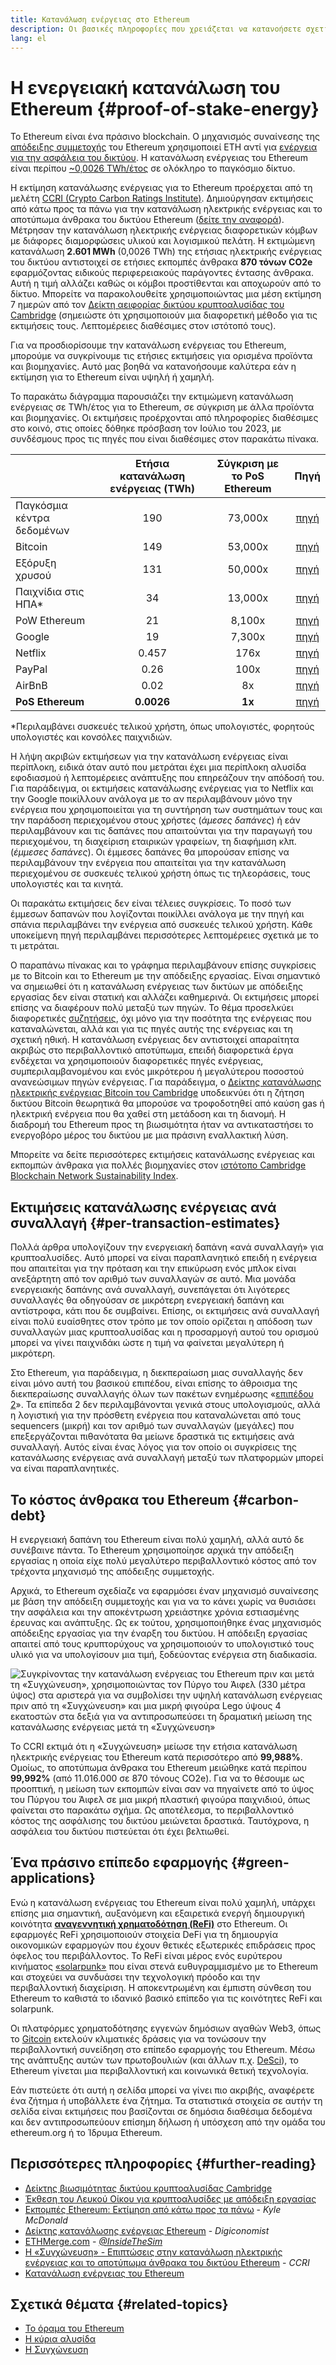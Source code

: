 ```yaml
---
title: Κατανάλωση ενέργειας στο Ethereum
description: Οι βασικές πληροφορίες που χρειάζεται να κατανοήσετε σχετικά με την κατανάλωση ενέργειας του Ethereum.
lang: el
---
```


# Η ενεργειακή κατανάλωση του Ethereum {#proof-of-stake-energy}

Το Ethereum είναι ένα πράσινο blockchain. Ο μηχανισμός συναίνεσης της [απόδειξης συμμετοχής](/developers/docs/consensus-mechanisms/pos) του Ethereum χρησιμοποιεί ETH αντί για [ ενέργεια για την ασφάλεια του δικτύου](/developers/docs/consensus-mechanisms/pow). Η κατανάλωση ενέργειας του Ethereum είναι περίπου [~0,0026 TWh/έτος](https://carbon-ratings.com/eth-report-2022) σε ολόκληρο το παγκόσμιο δίκτυο.

Η εκτίμηση κατανάλωσης ενέργειας για το Ethereum προέρχεται από τη μελέτη [CCRI (Crypto Carbon Ratings Institute)](https://carbon-ratings.com). Δημιούργησαν εκτιμήσεις από κάτω προς τα πάνω για την κατανάλωση ηλεκτρικής ενέργειας και το αποτύπωμα άνθρακα του δικτύου Ethereum ([δείτε την αναφορά](https://carbon-ratings.com/eth-report-2022)). Μέτρησαν την κατανάλωση ηλεκτρικής ενέργειας διαφορετικών κόμβων με διάφορες διαμορφώσεις υλικού και λογισμικού πελάτη. Η εκτιμώμενη κατανάλωση **2.601 MWh** (0,0026 TWh) της ετήσιας ηλεκτρικής ενέργειας του δικτύου αντιστοιχεί σε ετήσιες εκπομπές άνθρακα **870 τόνων CO2e** εφαρμόζοντας ειδικούς περιφερειακούς παράγοντες έντασης άνθρακα. Αυτή η τιμή αλλάζει καθώς οι κόμβοι προστίθενται και αποχωρούν από το δίκτυο. Μπορείτε να παρακολουθείτε χρησιμοποιώντας μια μέση εκτίμηση 7 ημερών από τον [Δείκτη αειφορίας δικτύου κρυπτοαλυσίδας του Cambridge](https://ccaf.io/cbnsi/ethereum) (σημειώστε ότι χρησιμοποιούν μια διαφορετική μέθοδο για τις εκτιμήσεις τους. Λεπτομέρειες διαθέσιμες στον ιστότοπό τους).

Για να προσδιορίσουμε την κατανάλωση ενέργειας του Ethereum, μπορούμε να συγκρίνουμε τις ετήσιες εκτιμήσεις για ορισμένα προϊόντα και βιομηχανίες. Αυτό μας βοηθά να κατανοήσουμε καλύτερα εάν η εκτίμηση για το Ethereum είναι υψηλή ή χαμηλή.

<EnergyConsumptionChart />

Το παρακάτω διάγραμμα παρουσιάζει την εκτιμώμενη κατανάλωση ενέργειας σε TWh/έτος για το Ethereum, σε σύγκριση με άλλα προϊόντα και βιομηχανίες. Οι εκτιμήσεις προέρχονται από πληροφορίες διαθέσιμες στο κοινό, στις οποίες δόθηκε πρόσβαση τον Ιούλιο του 2023, με συνδέσμους προς τις πηγές που είναι διαθέσιμες στον παρακάτω πίνακα.

|                            | Ετήσια κατανάλωση ενέργειας (TWh) | Σύγκριση με το PoS Ethereum |                                                                                      Πηγή                                                                                       |
|:-------------------------- |:---------------------------------:|:---------------------------:|:-------------------------------------------------------------------------------------------------------------------------------------------------------------------------------:|
| Παγκόσμια κέντρα δεδομένων |                190                |           73,000x           |                                    [πηγή](https://www.iea.org/commentaries/data-centres-and-energy-from-global-headlines-to-local-headaches)                                    |
| Bitcoin                    |                149                |           53,000x           |                                                                 [πηγή](https://ccaf.io/cbnsi/cbeci/comparisons)                                                                 |
| Εξόρυξη χρυσού             |                131                |           50,000x           |                                                                 [πηγή](https://ccaf.io/cbnsi/cbeci/comparisons)                                                                 |
| Παιχνίδια στις ΗΠΑ\*     |                34                 |           13,000x           |                 [πηγή](https://www.researchgate.net/publication/336909520_Toward_Greener_Gaming_Estimating_National_Energy_Use_and_Energy_Efficiency_Potential)                 |
| PoW Ethereum               |                21                 |           8,100x            |                                                                    [πηγή](https://ccaf.io/cbnsi/ethereum/1)                                                                     |
| Google                     |                19                 |           7,300x            |                                           [πηγή](https://www.gstatic.com/gumdrop/sustainability/google-2022-environmental-report.pdf)                                           |
| Netflix                    |               0.457               |            176x             | [πηγή](https://assets.ctfassets.net/4cd45et68cgf/7B2bKCqkXDfHLadrjrNWD8/e44583e5b288bdf61e8bf3d7f8562884/2021_US_EN_Netflix_EnvironmentalSocialGovernanceReport-2021_Final.pdf) |
| PayPal                     |               0.26                |            100x             |                                  [πηγή](https://s202.q4cdn.com/805890769/files/doc_downloads/global-impact/CDP_Climate_Change_PayPal-(1).pdf)                                   |
| AirBnB                     |               0.02                |             8x              |                               [πηγή](https://s26.q4cdn.com/656283129/files/doc_downloads/governance_doc_updated/Airbnb-ESG-Factsheet-(Final).pdf)                               |
| **PoS Ethereum**           |            **0.0026**             |           **1x**            |                                                               [πηγή](https://carbon-ratings.com/eth-report-2022)                                                                |

\*Περιλαμβάνει συσκευές τελικού χρήστη, όπως υπολογιστές, φορητούς υπολογιστές και κονσόλες παιχνιδιών.

Η λήψη ακριβών εκτιμήσεων για την κατανάλωση ενέργειας είναι περίπλοκη, ειδικά όταν αυτό που μετράται έχει μια περίπλοκη αλυσίδα εφοδιασμού ή λεπτομέρειες ανάπτυξης που επηρεάζουν την απόδοσή του. Για παράδειγμα, οι εκτιμήσεις κατανάλωσης ενέργειας για το Netflix και την Google ποικίλλουν ανάλογα με το αν περιλαμβάνουν μόνο την ενέργεια που χρησιμοποιείται για τη συντήρηση των συστημάτων τους και την παράδοση περιεχομένου στους χρήστες (_άμεσες δαπάνες_) ή εάν περιλαμβάνουν και τις δαπάνες που απαιτούνται για την παραγωγή του περιεχομένου, τη διαχείριση εταιρικών γραφείων, τη διαφήμιση κλπ. (_έμμεσες δαπάνες_). Οι έμμεσες δαπάνες θα μπορούσαν επίσης να περιλαμβάνουν την ενέργεια που απαιτείται για την κατανάλωση περιεχομένου σε συσκευές τελικού χρήστη όπως τις τηλεοράσεις, τους υπολογιστές και τα κινητά.

Οι παρακάτω εκτιμήσεις δεν είναι τέλειες συγκρίσεις. Το ποσό των έμμεσων δαπανών που λογίζονται ποικίλλει ανάλογα με την πηγή και σπάνια περιλαμβάνει την ενέργεια από συσκευές τελικού χρήστη. Κάθε υποκείμενη πηγή περιλαμβάνει περισσότερες λεπτομέρειες σχετικά με το τι μετράται.

Ο παραπάνω πίνακας και το γράφημα περιλαμβάνουν επίσης συγκρίσεις με το Bitcoin και το Ethereum με την απόδειξης εργασίας. Είναι σημαντικό να σημειωθεί ότι η κατανάλωση ενέργειας των δικτύων με απόδειξης εργασίας δεν είναι στατική και αλλάζει καθημερινά. Οι εκτιμήσεις μπορεί επίσης να διαφέρουν πολύ μεταξύ των πηγών. Το θέμα προσελκύει διαφορετικές [συζητήσεις](https://www.coindesk.com/business/2020/05/19/the-last-word-on-bitcoins-energy-consumption/), όχι μόνο για την ποσότητα της ενέργειας που καταναλώνεται, αλλά και για τις πηγές αυτής της ενέργειας και τη σχετική ηθική. Η κατανάλωση ενέργειας δεν αντιστοιχεί απαραίτητα ακριβώς στο περιβαλλοντικό αποτύπωμα, επειδή διαφορετικά έργα ενδέχεται να χρησιμοποιούν διαφορετικές πηγές ενέργειας, συμπεριλαμβανομένου και ενός μικρότερου ή μεγαλύτερου ποσοστού ανανεώσιμων πηγών ενέργειας. Για παράδειγμα, ο [Δείκτης κατανάλωσης ηλεκτρικής ενέργειας Bitcoin του Cambridge](https://ccaf.io/cbnsi/cbeci/comparisons) υποδεικνύει ότι η ζήτηση δικτύου Bitcoin θεωρητικά θα μπορούσε να τροφοδοτηθεί από καύση gas ή ηλεκτρική ενέργεια που θα χαθεί στη μετάδοση και τη διανομή. Η διαδρομή του Ethereum προς τη βιωσιμότητα ήταν να αντικαταστήσει το ενεργοβόρο μέρος του δικτύου με μια πράσινη εναλλακτική λύση.

Μπορείτε να δείτε περισσότερες εκτιμήσεις κατανάλωσης ενέργειας και εκπομπών άνθρακα για πολλές βιομηχανίες στον [ιστότοπο Cambridge Blockchain Network Sustainability Index](https://ccaf.io/cbnsi/ethereum).

## Εκτιμήσεις κατανάλωσης ενέργειας ανά συναλλαγή {#per-transaction-estimates}

Πολλά άρθρα υπολογίζουν την ενεργειακή δαπάνη «ανά συναλλαγή» για κρυπτοαλυσίδες. Αυτό μπορεί να είναι παραπλανητικό επειδή η ενέργεια που απαιτείται για την πρόταση και την επικύρωση ενός μπλοκ είναι ανεξάρτητη από τον αριθμό των συναλλαγών σε αυτό. Μια μονάδα ενεργειακής δαπάνης ανά συναλλαγή, συνεπάγεται ότι λιγότερες συναλλαγές θα οδηγούσαν σε μικρότερη ενεργειακή δαπάνη και αντίστροφα, κάτι που δε συμβαίνει. Επίσης, οι εκτιμήσεις ανά συναλλαγή είναι πολύ ευαίσθητες στον τρόπο με τον οποίο ορίζεται η απόδοση των συναλλαγών μιας κρυπτοαλυσίδας και η προσαρμογή αυτού του ορισμού μπορεί να γίνει παιχνιδάκι ώστε η τιμή να φαίνεται μεγαλύτερη ή μικρότερη.

Στο Ethereum, για παράδειγμα, η διεκπεραίωση μιας συναλλαγής δεν είναι μόνο αυτή του βασικού επιπέδου, είναι επίσης το άθροισμα της διεκπεραίωσης συναλλαγής όλων των πακέτων ενημέρωσης «[επιπέδου 2](/layer-2/)». Τα επίπεδα 2 δεν περιλαμβάνονται γενικά στους υπολογισμούς, αλλά η λογιστική για την πρόσθετη ενέργεια που καταναλώνεται από τους sequencers (μικρή) και τον αριθμό των συναλλαγών (μεγάλες) που επεξεργάζονται πιθανότατα θα μείωνε δραστικά τις εκτιμήσεις ανά συναλλαγή. Αυτός είναι ένας λόγος για τον οποίο οι συγκρίσεις της κατανάλωσης ενέργειας ανά συναλλαγή μεταξύ των πλατφορμών μπορεί να είναι παραπλανητικές.

## Το κόστος άνθρακα του Ethereum {#carbon-debt}

Η ενεργειακή δαπάνη του Ethereum είναι πολύ χαμηλή, αλλά αυτό δε συνέβαινε πάντα. Το Ethereum χρησιμοποίησε αρχικά την απόδειξη εργασίας η οποία είχε πολύ μεγαλύτερο περιβαλλοντικό κόστος από τον τρέχοντα μηχανισμό της απόδειξης συμμετοχής.

Αρχικά, το Ethereum σχεδίαζε να εφαρμόσει έναν μηχανισμό συναίνεσης με βάση την απόδειξη συμμετοχής και για να το κάνει χωρίς να θυσιάσει την ασφάλεια και την αποκέντρωση χρειάστηκε χρόνια εστιασμένης έρευνας και ανάπτυξης. Ως εκ τούτου, χρησιμοποιήθηκε ένας μηχανισμός απόδειξης εργασίας για την έναρξη του δικτύου. Η απόδειξη εργασίας απαιτεί από τους κρυπτορύχους να χρησιμοποιούν το υπολογιστικό τους υλικό για να υπολογίσουν μια τιμή, ξοδεύοντας ενέργεια στη διαδικασία.

![Συγκρίνοντας την κατανάλωση ενέργειας του Ethereum πριν και μετά τη «Συγχώνευση», χρησιμοποιώντας τον Πύργο του Άιφελ (330 μέτρα ύψος) στα αριστερά για να συμβολίσει την υψηλή κατανάλωση ενέργειας πριν από τη «Συγχώνευση» και μια μικρή φιγούρα Lego ύψους 4 εκατοστών στα δεξιά για να αντιπροσωπεύσει τη δραματική μείωση της κατανάλωσης ενέργειας μετά τη «Συγχώνευση»](energy_consumption_pre_post_merge.png)

Το CCRI εκτιμά ότι η «Συγχώνευση» μείωσε την ετήσια κατανάλωση ηλεκτρικής ενέργειας του Ethereum κατά περισσότερο από **99,988%**. Ομοίως, το αποτύπωμα άνθρακα του Ethereum μειώθηκε κατά περίπου **99,992%** (από 11.016.000 σε 870 τόνους CO2e). Για να το θέσουμε ως προοπτική, η μείωση των εκπομπών είναι σαν να πηγαίνετε από το ύψος του Πύργου του Άιφελ σε μια μικρή πλαστική φιγούρα παιχνιδιού, όπως φαίνεται στο παρακάτω σχήμα. Ως αποτέλεσμα, το περιβαλλοντικό κόστος της ασφάλισης του δικτύου μειώνεται δραστικά. Ταυτόχρονα, η ασφάλεια του δικτύου πιστεύεται ότι έχει βελτιωθεί.

## Ένα πράσινο επίπεδο εφαρμογής {#green-applications}

Ενώ η κατανάλωση ενέργειας του Ethereum είναι πολύ χαμηλή, υπάρχει επίσης μια σημαντική, αυξανόμενη και εξαιρετικά ενεργή δημιουργική κοινότητα [**αναγεννητική χρηματοδότηση (ReFi)**](/refi/) στο Ethereum. Οι εφαρμογές ReFi χρησιμοποιούν στοιχεία DeFi για τη δημιουργία οικονομικών εφαρμογών που έχουν θετικές εξωτερικές επιδράσεις προς όφελος του περιβάλλοντος. Το ReFi είναι μέρος ενός ευρύτερου κινήματος [«solarpunk»](https://en.wikipedia.org/wiki/Solarpunk) που είναι στενά ευθυγραμμισμένο με το Ethereum και στοχεύει να συνδυάσει την τεχνολογική πρόοδο και την περιβαλλοντική διαχείριση. Η αποκεντρωμένη και έμπιστη σύνθεση του Ethereum το καθιστά το ιδανικό βασικό επίπεδο για τις κοινότητες ReFi και solarpunk.

Οι πλατφόρμες χρηματοδότησης εγγενών δημόσιων αγαθών Web3, όπως το [Gitcoin](https://gitcoin.co) εκτελούν κλιματικές δράσεις για να τονώσουν την περιβαλλοντική συνείδηση στο επίπεδο εφαρμογής του Ethereum. Μέσω της ανάπτυξης αυτών των πρωτοβουλιών (και άλλων π.χ. [DeSci](/desci/)), το Ethereum γίνεται μια περιβαλλοντική και κοινωνικά θετική τεχνολογία.

<InfoBanner emoji=":evergreen_tree:">
  Εάν πιστεύετε ότι αυτή η σελίδα μπορεί να γίνει πιο ακριβής, αναφέρετε ένα ζήτημα ή υποβάλλετε ένα ζήτημα. Τα στατιστικά στοιχεία σε αυτήν τη σελίδα είναι εκτιμήσεις που βασίζονται σε δημόσια διαθέσιμα δεδομένα και δεν αντιπροσωπεύουν επίσημη δήλωση ή υπόσχεση από την ομάδα του ethereum.org ή το Ίδρυμα Ethereum.
</InfoBanner>

## Περισσότερες πληροφορίες {#further-reading}

- [Δείκτης βιωσιμότητας δικτύου κρυπτοαλυσίδας Cambridge](https://ccaf.io/cbnsi/ethereum)
- [Έκθεση του Λευκού Οίκου για κρυπτοαλυσίδες με απόδειξη εργασίας](https://www.whitehouse.gov/wp-content/uploads/2022/09/09-2022-Crypto-Assets-and-Climate-Report.pdf)
- [Εκπομπές Ethereum: Εκτίμηση από κάτω προς τα πάνω](https://kylemcdonald.github.io/ethereum-emissions/) - _Kyle McDonald_
- [Δείκτης κατανάλωσης ενέργειας Ethereum](https://digiconomist.net/ethereum-energy-consumption/) - _Digiconomist_
- [ETHMerge.com](https://ethmerge.com/) - _[@InsideTheSim](https://x.com/InsideTheSim)_
- [Η «Συγχώνευση» - Επιπτώσεις στην κατανάλωση ηλεκτρικής ενέργειας και το αποτύπωμα άνθρακα του δικτύου Ethereum](https://carbon-ratings.com/eth-report-2022) - *CCRI*
- [Κατανάλωση ενέργειας του Ethereum](https://mirror.xyz/jmcook.eth/ODpCLtO4Kq7SCVFbU4He8o8kXs418ZZDTj0lpYlZkR8)

## Σχετικά θέματα {#related-topics}

- [Το όραμα του Ethereum](/roadmap/vision/)
- [Η κύρια αλυσίδα](/roadmap/beacon-chain)
- [Η Συγχώνευση](/roadmap/merge/)
